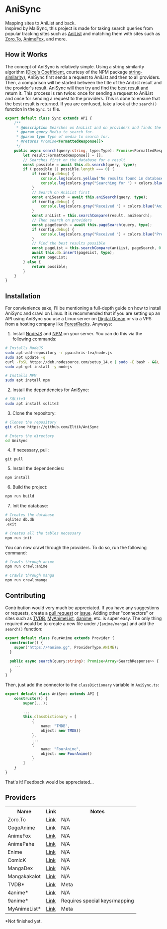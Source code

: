 # AniSync
Mapping sites to AniList and back.<br />
Inspired by MalSync, this project is made for taking search queries from popular tracking sites such as [AniList](https://anilist.co) and matching them with sites such as [Zoro.To](https://zoro.to/), [AnimeFox](https://animefox.tv/), and more.<br />

## How it Works
The concept of AniSync is relatively simple. Using a string similarity algorithm ([Dice's Coefficient](https://en.wikipedia.org/wiki/S%C3%B8rensen%E2%80%93Dice_coefficient), courtesy of the NPM package [string-similarity](https://www.npmjs.com/package/string-similarity)), AniSync first sends a request to AniList and then to all providers. Then, a comparison will be started between the title of the AniList result and the provider's result. AniSync will then try and find the best result and return it. This process is ran twice: once for sending a request to AniList and once for sending a request to the providers. This is done to ensure that the best result is returned. If you are confused, take a look at the `search()` function in the `Sync.ts` file.
```typescript
export default class Sync extends API {
    /**
     * @description Searches on AniList and on providers and finds the best results possible.
     * @param query Media to search for.
     * @param type Type of media to search for.
     * @returns Promise<FormattedResponse[]>
     */
    public async search(query:string, type:Type): Promise<FormattedResponse[]> {
        let result:FormattedResponse[] = [];
        // Searches first on the database for a result
        const possible = await this.db.search(query, type);
        if (!possible || possible.length === 0) {
            if (config.debug) {
                console.log(colors.yellow("No results found in database. Searching providers..."));
                console.log(colors.gray("Searching for ") + colors.blue(query) + colors.gray(" of type ") + colors.blue(type) + colors.gray("..."));
            }
            // Search on AniList first
            const aniSearch = await this.aniSearch(query, type);
            if (config.debug) {
                console.log(colors.gray("Received ") + colors.blue("AniList") + colors.gray(" response."));
            }
            const aniList = this.searchCompare(result, aniSearch);
            // Then search on providers
            const pageSearch = await this.pageSearch(query, type);
            if (config.debug) {
                console.log(colors.gray("Received ") + colors.blue("Provider") + colors.gray(" response."));
            }
            // Find the best results possible
            const pageList = this.searchCompare(aniList, pageSearch, 0.5);
            await this.db.insert(pageList, type);
            return pageList;
        } else {
            return possible;
        }
    }
}
```

## Installation
For convienience sake, I'll be mentioning a full-depth guide on how to install AniSync and crawl on Linux. It is recommended that if you are setting up an API using AniSync you use a Linux server on [Digital Ocean](https://digitalocean.com) or via a VPS from a hosting company like [ForestRacks](https://forestracks.com/). Anyways:
1. Install [NodeJS](https://nodejs.org) and [NPM](https://npmjs.com) on your server. You can do this via the following commands:
```bash
# Installs NodeJS
sudo apt-add-repository -r ppa:chris-lea/node.js
sudo apt update -q
curl -fsSL https://deb.nodesource.com/setup_14.x | sudo -E bash - &&\
sudo apt-get install -y nodejs

# Installs NPM
sudo apt install npm
```
2. Install the dependencies for AniSync:
```bash
# SQLite3
sudo apt install sqlite3
```
3. Clone the repository:
```bash
# Clones the repository
git clone https://github.com/Eltik/AniSync

# Enters the directory
cd AniSync
```
4. If necessary, pull:
```
git pull
```
5. Install the dependencies:
```bash
npm install
```
6. Build the project:
```bash
npm run build
```
7. Init the database:
```bash
# Creates the database
sqlite3 db.db
.exit

# Creates all the tables necessary
npm run init
```

You can now crawl through the providers. To do so, run the following command:
```bash
# Crawls through anime
npm run crawl:anime

# Crawls through manga
npm run crawl:manga
```

## Contributing
Contribution would very much be appreciated. If you have any suggestions or requests, create a [pull request](https://github.com/Eltik/AniSync/pulls) or [issue](https://github.com/Eltik/AniSync/issues). Adding other "connectors" or sites such as [TVDB](https://thetvdb.com/), [MyAnimeList](https://myanimelist.net/), [4anime](https://4anime.gg/), etc. is super easy. The only thing required would be to create a new file under `/[anime/manga]` and add the `search()` function:
```typescript
export default class FourAnime extends Provider {
  constructor() {
    super("https://4anime.gg", ProviderType.ANIME);
  }
  
  public async search(query:string): Promise<Array<SearchResponse>> {
    ...
  }
}
```
Then, just add the connector to the `classDictionary` variable in `AniSync.ts`:
```typescript
export default class AniSync extends API {
    constructor() {
        super(...);

        ...
        this.classDictionary = [
            {
                name: "TMDB",
                object: new TMDB()
            },
            ...
            {
                name: "FourAnime",
                object: new FourAnime()
            }
        ]
    }
}
```
That's it! Feedback would be appreciated...

## Providers
<table>
    <tr>
        <th>Name</th>
        <th>Link</th>
        <th>Notes</th>
    </tr>
    <tr>
        <td>Zoro.To</td>
        <td><a href="https://zoro.to/">Link</a></td>
        <td>N/A</td>
    </tr>
    <tr>
        <td>GogoAnime</td>
        <td><a href="https://www.gogoanime.dk/">Link</a></td>
        <td>N/A</td>
    </tr>
    <tr>
        <td>AnimeFox</td>
        <td><a href="https://animefox.tv/">Link</a></td>
        <td>N/A</td>
    </tr>
    <tr>
        <td>AnimePahe</td>
        <td><a href="https://animepahe.com/">Link</a></td>
        <td>N/A</td>
    </tr>
    <tr>
        <td>Enime</td>
        <td><a href="https://enime.moe/">Link</a></td>
        <td>N/A</td>
    </tr>
    <tr>
        <td>ComicK</td>
        <td><a href="https://comick.app/">Link</a></td>
        <td>N/A</td>
    </tr>
    <tr>
        <td>MangaDex</td>
        <td><a href="https://mangadex.org/">Link</a></td>
        <td>N/A</td>
    </tr>
    <tr>
        <td>Mangakakalot</td>
        <td><a href="https://mangakakalot.com/">Link</a></td>
        <td>N/A</td>
    </tr>
    <tr>
        <td>TVDB*</td>
        <td><a href="https://thetvdb.com/">Link</a></td>
        <td>Meta</td>
    </tr>
    <tr>
        <td>4anime*</td>
        <td><a href="https://4anime.gg/">Link</a></td>
        <td>N/A</td>
    </tr>
    <tr>
        <td>9anime*</td>
        <td><a href="https://9anime.pl/">Link</a></td>
        <td>Requires special keys/mapping</td>
    </tr>
    <tr>
        <td>MyAnimeList*</td>
        <td><a href="https://myanimelist.com/">Link</a></td>
        <td>Meta</td>
    </tr>
</table>
*Not finished yet.